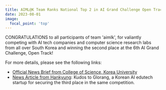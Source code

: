 ```yaml
---
title: AIML@K Team Ranks National Top 2 in AI Grand Challenge Open Track
date: 2023-08-01
image:
  focal_point: 'top'
---
```


CONGRATULATIONS to all participants of team 'aimlk', for valiantly competing with AI tech companies and computer science research labs from all over South Korea and winning the second place at the 6th AI Grand Challenge, Open Track! 

<!--more-->

For more details, please see the following links:

- [Official News Brief from College of Science, Korea University](https://cos.korea.ac.kr/news/%ec%9d%b4%eb%8f%99%ed%97%8c-%ea%b5%90%ec%88%98%eb%8b%98-%ec%97%b0%ea%b5%ac%ed%8c%80-2023-%ec%9d%b8%ea%b3%b5%ec%a7%80%eb%8a%a5-%ea%b7%b8%eb%9e%9c%eb%93%9c-%ec%b1%8c%eb%a6%b0%ec%a7%80-%ec%9e%85%ec%83%81)
- [News Article from Hankyung](https://www.hankyung.com/article/202311065707O): Kudos to Glorang, a Korean AI edutech startup for securing the third place in the same competition.